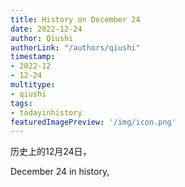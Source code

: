 ```yaml
---
title: History on December 24
date: 2022-12-24
author: Qiushi 
authorLink: "/authors/qiushi"
timestamp: 
- 2022-12
- 12-24
multitype: 
- qiushi
tags: 
- todayinhistory
featuredImagePreview: '/img/icon.png'
---
```









历史上的12月24日，

December 24 in history, 

<!--more-->

